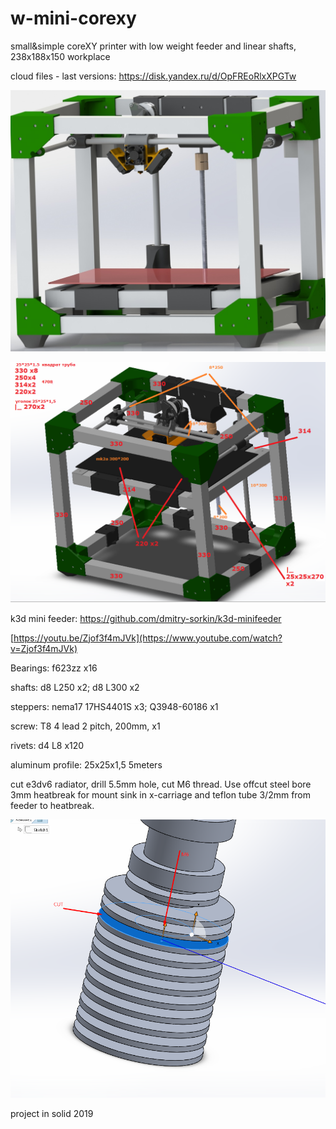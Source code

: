 # w-mini-corexy
small&amp;simple coreXY printer with low weight feeder and linear shafts, 238x188x150 workplace

cloud files - last versions: https://disk.yandex.ru/d/OpFREoRlxXPGTw

![preview](https://github.com/whoim2/w-mini-corexy/blob/main/preview.JPG)

![sizes](https://github.com/whoim2/w-mini-corexy/blob/main/profile_sizes.png)

k3d mini feeder: https://github.com/dmitry-sorkin/k3d-minifeeder

[https://youtu.be/Zjof3f4mJVk](https://www.youtube.com/watch?v=Zjof3f4mJVk)


Bearings: f623zz x16

shafts: d8 L250 x2; d8 L300 x2

steppers: nema17 17HS4401S x3; Q3948-60186 x1

screw: T8 4 lead 2 pitch, 200mm, x1

rivets: d4 L8 x120

aluminum profile: 25x25x1,5 5meters


cut e3dv6 radiator, drill 5.5mm hole, cut M6 thread. Use offcut steel bore 3mm heatbreak for mount sink in x-carriage and teflon tube 3/2mm from feeder to heatbreak.

![cut](https://github.com/whoim2/w-mini-corexy/blob/main/e3dv6_CUT.png)

project in solid 2019
